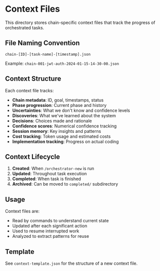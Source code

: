 # Context Files

This directory stores chain-specific context files that track the progress of orchestrated tasks.

## File Naming Convention

```
chain-[ID]-[task-name]-[timestamp].json
```

Example: `chain-001-jwt-auth-2024-01-15-14-30-00.json`

## Context Structure

Each context file tracks:

- **Chain metadata**: ID, goal, timestamps, status
- **Phase progression**: Current phase and history
- **Uncertainties**: What we don't know and confidence levels
- **Discoveries**: What we've learned about the system
- **Decisions**: Choices made and rationale
- **Confidence scores**: Numerical confidence tracking
- **Session memory**: Key insights and patterns
- **Cost tracking**: Token usage and estimated costs
- **Implementation tracking**: Progress on actual coding

## Context Lifecycle

1. **Created**: When `/orchestrator-new` is run
2. **Updated**: Throughout task execution
3. **Completed**: When task is finished
4. **Archived**: Can be moved to `completed/` subdirectory

## Usage

Context files are:
- Read by commands to understand current state
- Updated after each significant action
- Used to resume interrupted work
- Analyzed to extract patterns for reuse

## Template

See `context-template.json` for the structure of a new context file.